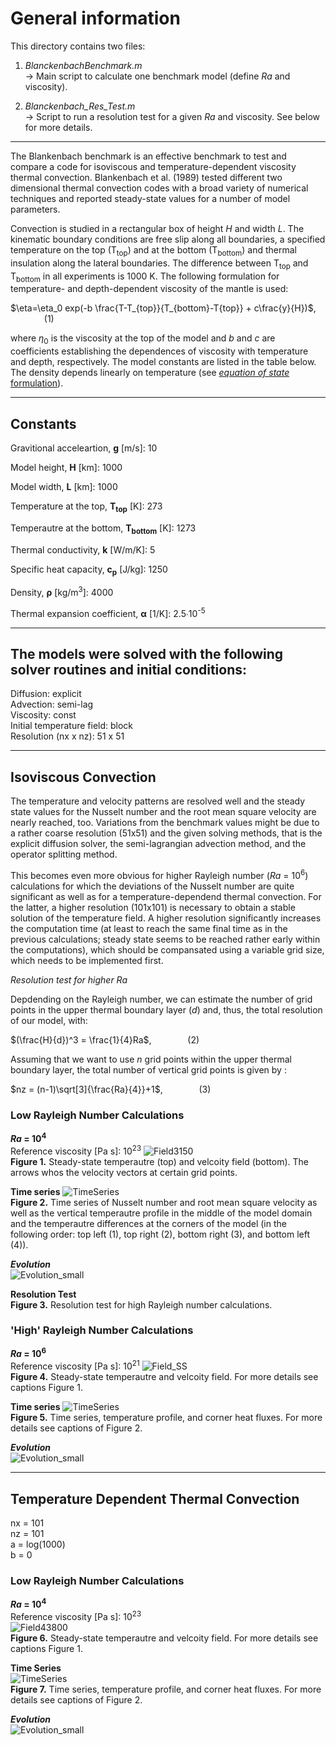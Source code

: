 # General information 

This directory contains two files: 

1. *BlanckenbachBenchmark.m*<br>
     -> Main script to calculate one benchmark model (define *Ra* and viscosity). 
   
2. *Blanckenbach_Res_Test.m*<br>
     -> Script to run a resolution test for a given *Ra* and viscosity. See below for more details. 

-------------------------------------------------------------

The Blankenbach benchmark is an effective benchmark to test and compare a code for isoviscous and temperature-dependent viscosity thermal convection. Blankenbach et al. (1989) tested different two dimensional thermal convection codes with a broad variety of numerical techniques and reported steady-state values for a number of model parameters. 

Convection is studied in a rectangular box of height *H* and width *L*. The kinematic boundary conditions are free slip along all boundaries, a specified temperature on the top (T<sub>top</sub>) and at the bottom (T<sub>bottom</sub>) and thermal insulation along the lateral boundaries. The difference between T<sub>top</sub> and T<sub>bottom</sub> in all experiments is 1000 K. The following formulation for temperature- and depth-dependent viscosity of the mantle is used: 

$\eta=\eta_0 exp(-b \frac{T-T_{top}}{T_{bottom}-T{top}} + c\frac{y}{H})$, &emsp; &emsp; &emsp; (1)

where $\eta_0$ is the viscosity at the top of the model and *b* and *c* are coefficients establishing the dependences of viscosity with temperature and depth, respectively. The model constants are listed in the table below. The density depends linearly on temperature (see [*equation of state* formulation](https://github.com/LukasFuchs/FDCSGm/blob/main/README.md)). 

--------------------------------------------------------------

## **Constants**
Gravitional acceleartion, **g** [m/s]: 10

Model height, **H** [km]: 1000

Model width, **L** [km]: 1000

Temperature at the top, **T<sub>top</sub>** [K]: 273

Temperautre at the bottom, **T<sub>bottom</sub>** [K]: 1273

Thermal conductivity, **k** [W/m/K]: 5

Specific heat capacity, **c<sub>p</sub>** [J/kg]: 1250

Density, **ρ** [kg/m<sup>3</sup>]: 4000

Thermal expansion coefficient, **α** [1/K]:	2.5∙10<sup>-5</sup>

--------------------------------------------------------------

## **The models were solved with the following solver routines and initial conditions:**

Diffusion: explicit<br>
Advection: semi-lag<br>
Viscosity: const<br>
Initial temperature field: block<br>
Resolution (nx x nz): 51 x 51<br>

--------------------------------------------------------------

## Isoviscous Convection

The temperature and velocity patterns are resolved well and the steady state values for the Nusselt number and the root mean square velocity are nearly reached, too. Variations from the benchmark values might be due to a rather coarse resolution (51x51) and the given solving methods, that is the explicit diffusion solver, the semi-lagrangian advection method, and the operator splitting method. 

This becomes even more obvious for higher Rayleigh number (*Ra* = 10<sup>6</sup>) calculations for which the deviations of the Nusselt number are quite significant as well as for a temperature-dependend thermal convection. For the latter, a higher resolution (101x101) is necessary to obtain a stable solution of the temperature field. A higher resolution significantly increases the computation time (at least to reach the same final time as in the previous calculations; steady state seems to be reached rather early within the computations), which should be compansated using a variable grid size, which needs to be implemented first. 

*Resolution test for higher Ra*

Depdending on the Rayleigh number, we can estimate the number of grid points in the upper thermal boundary layer (*d*) and, thus, the total resolution of our model, with:

$(\frac{H}{d})^3 = \frac{1}{4}Ra$, &emsp; &emsp; &emsp; (2)

Assuming that we want to use *n* grid points within the upper thermal boundary layer, the total number of vertical grid points is given by : 

$nz = (n-1)\sqrt[3]{\frac{Ra}{4}}+1$, &emsp; &emsp; &emsp; (3)

### Low Rayleigh Number Calculations

***Ra* = 10<sup>4</sup>**<br>
Reference viscosity [Pa s]: 10<sup>23</sup>
![Field3150](https://github.com/LukasFuchs/FDCSGm/assets/25866942/115d5bb6-3c3d-44a6-992a-b6606d7d5144)<br>
**Figure 1.** Steady-state temperautre (top) and velcoity field (bottom). The arrows whos the velocity vectors at certain grid points.

**Time series**
![TimeSeries](https://github.com/LukasFuchs/FDCSGm/assets/25866942/7e7863a1-9360-41af-94a9-58f26065bb37)<br>
**Figure 2.** Time series of Nusselt number and root mean square velocity as well as the vertical temperautre profile in the middle of the model domain and the temperautre differences at the corners of the model (in the following order: top left (1), top right (2), bottom right (3), and bottom left (4)).

***Evolution***<br>
![Evolution_small](https://github.com/LukasFuchs/FDCSGm/assets/25866942/fb4f6e36-29d7-4f2a-affa-3bca238ae59d)<br>

**Resolution Test**<br>
**Figure 3.** Resolution test for high Rayleigh number calculations. 

### 'High' Rayleigh Number Calculations

***Ra* = 10<sup>6</sup>**<br>
Reference viscosity [Pa s]: 10<sup>21</sup>
![Field_SS](https://github.com/LukasFuchs/FDCSGm/assets/25866942/24db94dd-0c7d-4566-aac3-49a995cd3ff0)<br>
**Figure 4.** Steady-state temperautre and velcoity field. For more details see captions Figure 1. 

**Time series**
![TimeSeries](https://github.com/LukasFuchs/FDCSGm/assets/25866942/0d87a365-3347-40a6-83d1-150ea76f34cd)<br>
**Figure 5.** Time series, temperature profile, and corner heat fluxes. For more details see captions of Figure 2.

***Evolution***<br>
![Evolution_small](https://github.com/LukasFuchs/FDCSGm/assets/25866942/2cf47636-250b-4494-9f8c-c27fb24aac47)<br>

--------------------------------------------------------------

## Temperature Dependent Thermal Convection<br>
nx = 101<br>
nz = 101<br>
a = log(1000)<br>
b = 0

### Low Rayleigh Number Calculations

***Ra* = 10<sup>4</sup>**<br>
Reference viscosity [Pa s]: 10<sup>23</sup><br>
![Field43800](https://github.com/LukasFuchs/FDCSGm/assets/25866942/d0c64608-e208-4ac3-912b-890e939a1644)<br>
**Figure 6.**  Steady-state temperautre and velcoity field. For more details see captions Figure 1. 

**Time Series**<br>
![TimeSeries](https://github.com/LukasFuchs/FDCSGm/assets/25866942/a8d16cfe-739b-4233-be88-e06bb98a753f)<br>
**Figure 7.** Time series, temperature profile, and corner heat fluxes. For more details see captions of Figure 2.

***Evolution***<br>
![Evolution_small](https://github.com/LukasFuchs/FDCSGm/assets/25866942/6dd49bc4-258c-4334-8d90-513984750067)<br>



